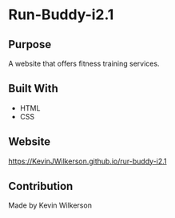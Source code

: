 # Run-Buddy-i2.1

## Purpose
A website that offers fitness training services.

## Built With
* HTML
* CSS

## Website
https://KevinJWilkerson.github.io/rur-buddy-i2.1

## Contribution
Made by Kevin Wilkerson

